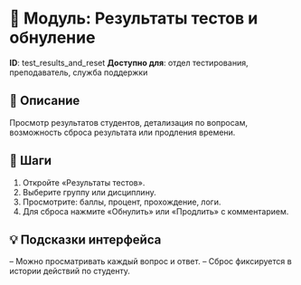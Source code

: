 # 📘 Модуль: Результаты тестов и обнуление
**ID**: test_results_and_reset
**Доступно для**: отдел тестирования, преподаватель, служба поддержки

## 📝 Описание
Просмотр результатов студентов, детализация по вопросам, возможность сброса результата или продления времени.

## 🩜 Шаги
1. Откройте «Результаты тестов».
2. Выберите группу или дисциплину.
3. Просмотрите: баллы, процент, прохождение, логи.
4. Для сброса нажмите «Обнулить» или «Продлить» с комментарием.

## 💡 Подсказки интерфейса
– Можно просматривать каждый вопрос и ответ.
– Сброс фиксируется в истории действий по студенту.
